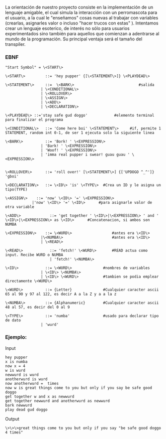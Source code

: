 La orientación de nuestro proyecto consiste en la implementación de un lenguaje amigable, el cual simula la interacción con un perromascota para el usuario, a la cual le "enseñamos" cosas nuevas al trabajar con variables (crearlas, asignarles valor o incluso "hacer trucos con estas" ). Intentamos crear un lenguaje esoterico, de interés no sólo para usuarios experimentados sino también para aquellos que comienzan a adentrarse al mundo de la programación. Su principal ventaja será el tamaño del transpiler.

### EBNF
```
"Start Symbol" = \<START\>

\<START\>         ::= 'hey pupper' {[\<STATEMENT\>]} \<PLAYDEAD\>

\<STATEMENT\>     ::=  \<BARK\>                				#salida
                | \<CONDITIONAL\>
                | \<ROLLOVER\>
	        	| \<ASSIGN\>
	        	| \<ADD\>
	        	| \<DECLARATION\>
            
\<PLAYDEAD\> ::='stay safe gud doggo'            #elemento terminal para finalizar el programa

\<CONDITIONAL\>   ::= 'Come here boi' \<STATEMENT\>     #if, permite 1 STATEMENT, random int 0-1, de ser 1 ejecuta solo la siguiente linea

\<BARK\>          ::= 'Bork! ' \<EXPRESSION\>
                | 'Bark! ' \<EXPRESSION\>
                | 'Woof! ' \<EXPRESSION\>
                | 'imma real pupper i swear! guau guau ' \<EXPRESSION\>


\<ROLLOVER\>      ::= 'roll over!' [\<STATEMENT\>] {['UPDOGO ^_^']} 'gboi'

\<DECLARATION\>   ::= \<ID\> 'is' \<TYPE\>	#Crea un ID y le asigna un tipo(TYPE)

\<ASSIGN\>    ::= 'now' \<ID\> '=' \<EXPRESSION\>
            |'now' \<ID\> '=' \<ID\>      #para asignarle valor de otra variable

\<ADD\>             ::= 'get together ' \<ID\>|\<EXPRESSION\> ' and ' \<ID\>|\<EXPRESSION\> as \<ID\>      #Concatenacion, si ambos son NUMBA 

\<EXPRESSION\>    ::= \<WURD\>                  #antes era \<ID\>
                |\<NUMBA\>                      #antes era \<ID\>
	        	| \<READ\>
	        	
\<READ\>            ::= 'fetch!' \<WURD\>		#READ actua como input. Recibe WURD o NUMBA
                    | 'fetch!' \<NUMBA\>

\<ID\>            ::= \<WURD\>         		#nombres de variables
	        	| \<ID\> \<NUMBA\>
	        	| \<ID\> \<WURD\>			#tambien se podia emplear directamente \<WURD\> 

\<WURD\>          ::= {Letter}          	#Cualquier caracter ascii 65 al 90 y 97 al 122, es decir A a la Z y a a la z

\<NUMBA\>         ::= {Alphanumeric}    	#Cualquier caracter ascii 48 al 57, es decir del 0 al 9

\<TYPE\>          ::= 'numba'           	#usado para declarar tipo de dato
	        	| 'wurd'
```
### Ejemplo:

Input
```
hey pupper
x is numba
now x = 4
w is wurd
newwurd is wurd
anotherwurd is wurd
now anotherwurd =  times
now w is great things come to you but only if you say be safe good doggo 
get together w and x as newwurd
get together newwurd and anotherwurd as newwurd
bark newwurd
play dead gud doggo
```
Output
```
\>\>\>great things come to you but only if you say "be safe good doggo 4 times"
```